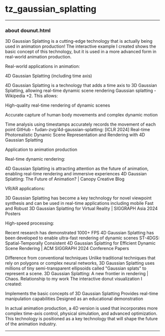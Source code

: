# tz_gaussian_splatting

---

### about dounut.html

3D Gaussian Splatting is a cutting-edge technology that is actually being used in animation production! The interactive example I created shows the basic concept of this technology, but it is used in a more advanced form in real-world animation production.

Real-world applications in animation:

4D Gaussian Splatting (including time axis)

4D Gaussian Splatting is a technology that adds a time axis to 3D Gaussian Splatting, allowing real-time dynamic scene rendering Gaussian splatting - Wikipedia +2. This allows:

High-quality real-time rendering of dynamic scenes

Accurate capture of human body movements and complex dynamic motion

Time analysis using timestamps accurately records the movement of each point GitHub - fudan-zvg/4d-gaussian-splatting: [ICLR 2024] Real-time Photorealistic Dynamic Scene Representation and Rendering with 4D Gaussian Splatting

Application to animation production

Real-time dynamic rendering:

4D Gaussian Splatting is attracting attention as the future of animation, enabling real-time rendering and immersive experiences 4D Gaussian Splatting: The Future of Animation? | Canopy Creative Blog

VR/AR applications:

3D Gaussian Splatting has become a key technology for novel viewpoint synthesis and can be used in real-time applications including mobile Fast and Robust 3D Gaussian Splatting for Virtual Reality | SIGGRAPH Asia 2024 Posters

High-speed processing:

Recent research has demonstrated 1000+ FPS 4D Gaussian Splatting has been developed to enable ultra-fast rendering of dynamic scenes ST-4DGS: Spatial-Temporally Consistent 4D Gaussian Splatting for Efficient Dynamic Scene Rendering | ACM SIGGRAPH 2024 Conference Papers

Difference from conventional techniques
Unlike traditional techniques that rely on polygons or complex neural networks, 3D Gaussian Splatting uses millions of tiny semi-transparent ellipsoids called "Gaussian splats" to represent a scene. 3D Gaussian Splatting: A new frontier in rendering | Chaos.
Relationship to my work
The interactive donut visualization I created:

Implements the basic concepts of 3D Gaussian Splatting
Provides real-time manipulation capabilities
Designed as an educational demonstration

In actual animation production, a 4D version is used that incorporates more complex time-axis control, physical simulation, and advanced optimization. This technology is positioned as a key technology that will shape the future of the animation industry.

---
